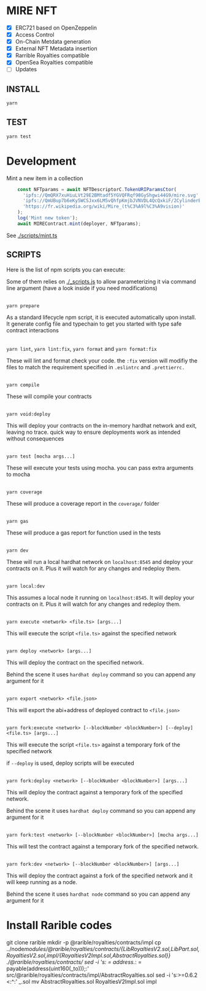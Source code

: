 # MIRE NFT

- [x] ERC721 based on OpenZeppelin
- [x] Access Control
- [x] On-Chain Metdata generation
- [x] External NFT Metadata insertion
- [x] Rarrible Royalties compatible
- [x] OpenSea Royalties compatible
- [ ] Updates

## INSTALL

```bash
yarn
```

## TEST

```bash
yarn test
```

# Development

Mint a new item in a collection

```typescript
    const NFTparams = await NFTDescriptorC.TokenURIParamsCtor(
      'ipfs://QmQRX7xuHiuLVt29E2BMtadf5YGVQFRqf98GyShgwi44G9/mire.svg',
      'ipfs://QmUBup7b6eKy5WCSJxx6LM5vQhfpKmjbJVNVDL4QcQxkiF/2CylinderEngine.glb',
      'https://fr.wikipedia.org/wiki/Mire_(t%C3%A9l%C3%A9vision)'
    );
    log('Mint new token');
    await MIREContract.mint(deployer, NFTparams);
```

See [./scripts/mint.ts](./scripts/mint.ts)

## SCRIPTS

Here is the list of npm scripts you can execute:

Some of them relies on [./\_scripts.js](./_scripts.js) to allow parameterizing it via command line argument (have a look inside if you need modifications)
<br/><br/>

`yarn prepare`

As a standard lifecycle npm script, it is executed automatically upon install. It generate config file and typechain to get you started with type safe contract interactions
<br/><br/>

`yarn lint`, `yarn lint:fix`, `yarn format` and `yarn format:fix`

These will lint and format check your code. the `:fix` version will modifiy the files to match the requirement specified in `.eslintrc` and `.prettierrc.`
<br/><br/>

`yarn compile`

These will compile your contracts
<br/><br/>

`yarn void:deploy`

This will deploy your contracts on the in-memory hardhat network and exit, leaving no trace. quick way to ensure deployments work as intended without consequences
<br/><br/>

`yarn test [mocha args...]`

These will execute your tests using mocha. you can pass extra arguments to mocha
<br/><br/>

`yarn coverage`

These will produce a coverage report in the `coverage/` folder
<br/><br/>

`yarn gas`

These will produce a gas report for function used in the tests
<br/><br/>

`yarn dev`

These will run a local hardhat network on `localhost:8545` and deploy your contracts on it. Plus it will watch for any changes and redeploy them.
<br/><br/>

`yarn local:dev`

This assumes a local node it running on `localhost:8545`. It will deploy your contracts on it. Plus it will watch for any changes and redeploy them.
<br/><br/>

`yarn execute <network> <file.ts> [args...]`

This will execute the script `<file.ts>` against the specified network
<br/><br/>

`yarn deploy <network> [args...]`

This will deploy the contract on the specified network.

Behind the scene it uses `hardhat deploy` command so you can append any argument for it
<br/><br/>

`yarn export <network> <file.json>`

This will export the abi+address of deployed contract to `<file.json>`
<br/><br/>

`yarn fork:execute <network> [--blockNumber <blockNumber>] [--deploy] <file.ts> [args...]`

This will execute the script `<file.ts>` against a temporary fork of the specified network

if `--deploy` is used, deploy scripts will be executed
<br/><br/>

`yarn fork:deploy <network> [--blockNumber <blockNumber>] [args...]`

This will deploy the contract against a temporary fork of the specified network.

Behind the scene it uses `hardhat deploy` command so you can append any argument for it
<br/><br/>

`yarn fork:test <network> [--blockNumber <blockNumber>] [mocha args...]`

This will test the contract against a temporary fork of the specified network.
<br/><br/>

`yarn fork:dev <network> [--blockNumber <blockNumber>] [args...]`

This will deploy the contract against a fork of the specified network and it will keep running as a node.

Behind the scene it uses `hardhat node` command so you can append any argument for it

# Install Rarible codes

git clone rarible
mkdir -p @rarible/royalties/contracts/impl
cp ../node*modules/@rarible/royalties/contracts/{LibRoyaltiesV2.sol,LibPart.sol,RoyaltiesV2.sol,impl/{RoyaltiesV2Impl.sol,AbstractRoyalties.sol}} ./@rarible/royalties/contracts/
sed -i 's: = address.*: = payable(address(uint160(\_to)));:' src/@rarible/royalties/contracts/impl/AbstractRoyalties.sol
sed -i 's:>=0.6.2 <:^:' \_.sol
mv AbstractRoyalties.sol RoyaltiesV2Impl.sol impl
